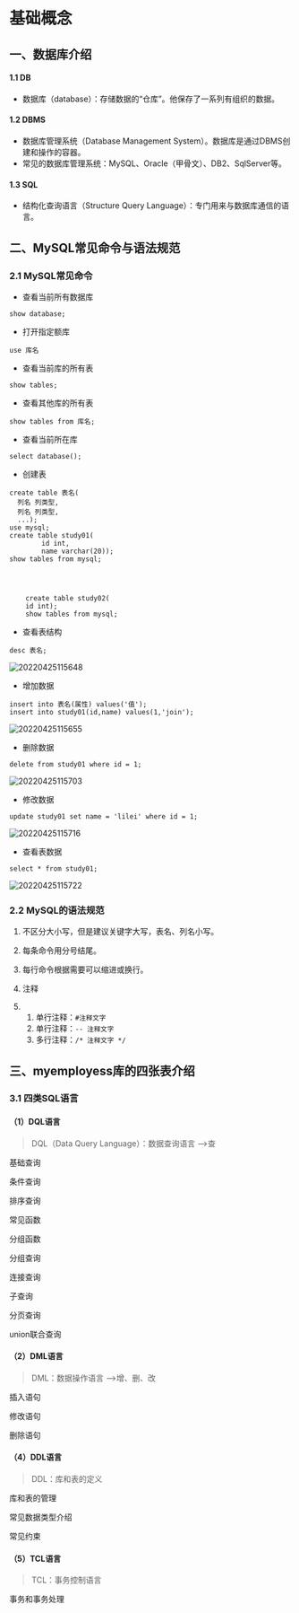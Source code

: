 # 基础概念

## 一、数据库介绍

#### 1.1 DB

- 数据库（database）：存储数据的“仓库”。他保存了一系列有组织的数据。

#### 1.2 DBMS

- 数据库管理系统（Database Management System）。数据库是通过DBMS创建和操作的容器。
- 常见的数据库管理系统：MySQL、Oracle（甲骨文）、DB2、SqlServer等。

#### 1.3 SQL

- 结构化查询语言（Structure Query Language）：专门用来与数据库通信的语言。



## 二、MySQL常见命令与语法规范

### 2.1 MySQL常见命令

- 查看当前所有数据库

```mysql
show database;
```

- 打开指定额库

```mysql
use 库名
```

- 查看当前库的所有表

```mysql
show tables;
```

- 查看其他库的所有表

```mysql
show tables from 库名;
```

- 查看当前所在库

```mysql
select database();
```

- 创建表

```mysql
create table 表名(
  列名 列类型,
  列名 列类型,
  ...);
use mysql;
create table study01(
		id int,
		name varchar(20));
show tables from mysql;




	create table study02(
	id int);
	show tables from mysql;
```

- 查看表结构

```mysql
desc 表名;
```

![20220425115648](https://xleixz.oss-cn-nanjing.aliyuncs.com/typora-img/20220425115648.png)

- 增加数据

```mysql
insert into 表名(属性) values('值');
insert into study01(id,name) values(1,'join');
```

![20220425115655](https://xleixz.oss-cn-nanjing.aliyuncs.com/typora-img/20220425115655.png)

- 删除数据

```mysql
delete from study01 where id = 1;
```

![20220425115703](https://xleixz.oss-cn-nanjing.aliyuncs.com/typora-img/20220425115703.png)

- 修改数据

```mysql
update study01 set name = 'lilei' where id = 1;
```

![20220425115716](https://xleixz.oss-cn-nanjing.aliyuncs.com/typora-img/20220425115716.png)

- 查看表数据

```mysql
select * from study01;
```

![20220425115722](https://xleixz.oss-cn-nanjing.aliyuncs.com/typora-img/20220425115722.png)



### 2.2 MySQL的语法规范

1. 不区分大小写，但是建议关键字大写，表名、列名小写。
2. 每条命令用分号结尾。
3. 每行命令根据需要可以缩进或换行。
4. 注释

1. 1. 单行注释：`#注释文字`
   2. 单行注释：`-- 注释文字`
   3. 多行注释：`/* 注释文字 */`



## 三、myemployess库的四张表介绍

### 3.1 四类SQL语言

#### （1）DQL语言

> DQL（Data Query Language）：数据查询语言  -->查

基础查询

条件查询

排序查询

常见函数

分组函数

分组查询

连接查询

子查询

分页查询

union联合查询



#### （2）DML语言

> DML：数据操作语言  -->增、删、改

插入语句

修改语句

删除语句



#### （4）DDL语言

> DDL：库和表的定义

库和表的管理

常见数据类型介绍

常见约束



#### （5）TCL语言

> TCL：事务控制语言

事务和事务处理